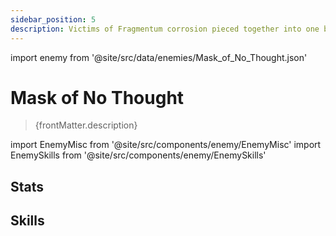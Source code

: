 ```yaml
---
sidebar_position: 5
description: Victims of Fragmentum corrosion pieced together into one bizarre creature, their numb faces forming a sphere without thought or emotion. Any part that was once human has since vanished.
---
```


import enemy from '@site/src/data/enemies/Mask_of_No_Thought.json'

# Mask of No Thought
<blockquote>{frontMatter.description}</blockquote>

import EnemyMisc from '@site/src/components/enemy/EnemyMisc'
import EnemySkills from '@site/src/components/enemy/EnemySkills'

## Stats

<EnemyMisc enemy={enemy} variant={0} />

## Skills

<EnemySkills enemy={enemy} variant={0} />
